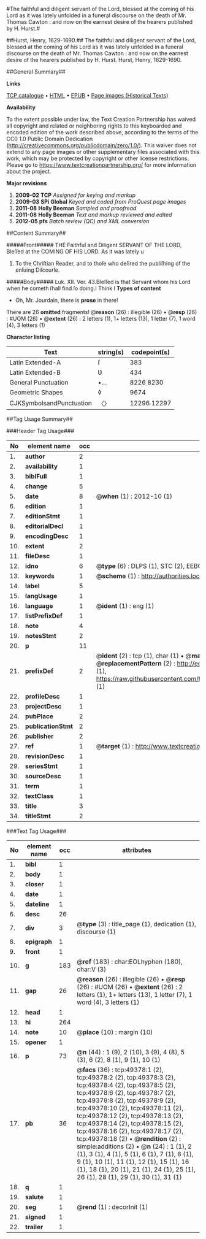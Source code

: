 #The faithful and diligent servant of the Lord, blessed at the coming of his Lord as it was lately unfolded in a funeral discourse on the death of Mr. Thomas Cawton : and now on the earnest desire of the hearers published by H. Hurst.#

##Hurst, Henry, 1629-1690.##
The faithful and diligent servant of the Lord, blessed at the coming of his Lord as it was lately unfolded in a funeral discourse on the death of Mr. Thomas Cawton : and now on the earnest desire of the hearers published by H. Hurst.
Hurst, Henry, 1629-1690.

##General Summary##

**Links**

[TCP catalogue](http://www.ota.ox.ac.uk/tcp/)  • 
[HTML](http://tei.it.ox.ac.uk/tcp/Texts-HTML/free/A45/A45223.html)  • 
[EPUB](http://tei.it.ox.ac.uk/tcp/Texts-EPUB/free/A45/A45223.epub) • 
[Page images (Historical Texts)](https://historicaltexts.jisc.ac.uk/eebo-11800810e)

**Availability**

To the extent possible under law, the Text Creation Partnership has waived all copyright and related or neighboring rights to this keyboarded and encoded edition of the work described above, according to the terms of the CC0 1.0 Public Domain Dedication (http://creativecommons.org/publicdomain/zero/1.0/). This waiver does not extend to any page images or other supplementary files associated with this work, which may be protected by copyright or other license restrictions. Please go to https://www.textcreationpartnership.org/ for more information about the project.

**Major revisions**

1. __2009-02__ __TCP__ *Assigned for keying and markup*
1. __2009-03__ __SPi Global__ *Keyed and coded from ProQuest page images*
1. __2011-08__ __Holly Beeman__ *Sampled and proofread*
1. __2011-08__ __Holly Beeman__ *Text and markup reviewed and edited*
1. __2012-05__ __pfs__ *Batch review (QC) and XML conversion*

##Content Summary##

#####Front#####
THE Faithful and Diligent SERVANT OF THE LORD, Bleſſed at the COMING OF HIS LORD. As it was lately u
1. To the Chriſtian Reader, and to thoſe who deſired the publiſhing of the enſuing Diſcourſe.

#####Body#####
Luk. XII. Ver. 43.Bleſſed is that Servant whom his Lord when he cometh ſhall find ſo doing.I Think I
**Types of content**

  * Oh, Mr. Jourdain, there is **prose** in there!

There are 26 **omitted** fragments! 
 @__reason__ (26) : illegible (26)  •  @__resp__ (26) : #UOM (26)  •  @__extent__ (26) : 2 letters (1), 1+ letters (13), 1 letter (7), 1 word (4), 3 letters (1)

**Character listing**


|Text|string(s)|codepoint(s)|
|---|---|---|
|Latin Extended-A|ſ|383|
|Latin Extended-B|Ʋ|434|
|General Punctuation|•…|8226 8230|
|Geometric Shapes|◊|9674|
|CJKSymbolsandPunctuation|〈〉|12296 12297|

##Tag Usage Summary##

###Header Tag Usage###

|No|element name|occ|attributes|
|---|---|---|---|
|1.|__author__|2||
|2.|__availability__|1||
|3.|__biblFull__|1||
|4.|__change__|5||
|5.|__date__|8| @__when__ (1) : 2012-10 (1)|
|6.|__edition__|1||
|7.|__editionStmt__|1||
|8.|__editorialDecl__|1||
|9.|__encodingDesc__|1||
|10.|__extent__|2||
|11.|__fileDesc__|1||
|12.|__idno__|6| @__type__ (6) : DLPS (1), STC (2), EEBO-CITATION (1), OCLC (1), VID (1)|
|13.|__keywords__|1| @__scheme__ (1) : http://authorities.loc.gov/ (1)|
|14.|__label__|5||
|15.|__langUsage__|1||
|16.|__language__|1| @__ident__ (1) : eng (1)|
|17.|__listPrefixDef__|1||
|18.|__note__|4||
|19.|__notesStmt__|2||
|20.|__p__|11||
|21.|__prefixDef__|2| @__ident__ (2) : tcp (1), char (1)  •  @__matchPattern__ (2) : ([0-9\-]+):([0-9IVX]+) (1), (.+) (1)  •  @__replacementPattern__ (2) : http://eebo.chadwyck.com/downloadtiff?vid=$1&page=$2 (1), https://raw.githubusercontent.com/textcreationpartnership/Texts/master/tcpchars.xml#$1 (1)|
|22.|__profileDesc__|1||
|23.|__projectDesc__|1||
|24.|__pubPlace__|2||
|25.|__publicationStmt__|2||
|26.|__publisher__|2||
|27.|__ref__|1| @__target__ (1) : http://www.textcreationpartnership.org/docs/. (1)|
|28.|__revisionDesc__|1||
|29.|__seriesStmt__|1||
|30.|__sourceDesc__|1||
|31.|__term__|1||
|32.|__textClass__|1||
|33.|__title__|3||
|34.|__titleStmt__|2||


###Text Tag Usage###

|No|element name|occ|attributes|
|---|---|---|---|
|1.|__bibl__|1||
|2.|__body__|1||
|3.|__closer__|1||
|4.|__date__|1||
|5.|__dateline__|1||
|6.|__desc__|26||
|7.|__div__|3| @__type__ (3) : title_page (1), dedication (1), discourse (1)|
|8.|__epigraph__|1||
|9.|__front__|1||
|10.|__g__|183| @__ref__ (183) : char:EOLhyphen (180), char:V (3)|
|11.|__gap__|26| @__reason__ (26) : illegible (26)  •  @__resp__ (26) : #UOM (26)  •  @__extent__ (26) : 2 letters (1), 1+ letters (13), 1 letter (7), 1 word (4), 3 letters (1)|
|12.|__head__|1||
|13.|__hi__|264||
|14.|__note__|10| @__place__ (10) : margin (10)|
|15.|__opener__|1||
|16.|__p__|73| @__n__ (44) : 1 (9), 2 (10), 3 (9), 4 (8), 5 (3), 6 (2), 8 (1), 9 (1), 10 (1)|
|17.|__pb__|36| @__facs__ (36) : tcp:49378:1 (2), tcp:49378:2 (2), tcp:49378:3 (2), tcp:49378:4 (2), tcp:49378:5 (2), tcp:49378:6 (2), tcp:49378:7 (2), tcp:49378:8 (2), tcp:49378:9 (2), tcp:49378:10 (2), tcp:49378:11 (2), tcp:49378:12 (2), tcp:49378:13 (2), tcp:49378:14 (2), tcp:49378:15 (2), tcp:49378:16 (2), tcp:49378:17 (2), tcp:49378:18 (2)  •  @__rendition__ (2) : simple:additions (2)  •  @__n__ (24) : 1 (1), 2 (1), 3 (1), 4 (1), 5 (1), 6 (1), 7 (1), 8 (1), 9 (1), 10 (1), 11 (1), 12 (1), 15 (1), 16 (1), 18 (1), 20 (1), 21 (1), 24 (1), 25 (1), 26 (1), 28 (1), 29 (1), 30 (1), 31 (1)|
|18.|__q__|1||
|19.|__salute__|1||
|20.|__seg__|1| @__rend__ (1) : decorInit (1)|
|21.|__signed__|1||
|22.|__trailer__|1||
